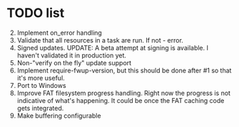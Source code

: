 # TODO list

2. Implement on_error handling
3. Validate that all resources in a task are run. If not - error.
4. Signed updates. UPDATE: A beta attempt at signing is available. I haven't
   validated it in production yet.
5. Non-"verify on the fly" update support
6. Implement require-fwup-version, but this should be done after #1 so that it's more useful.
7. Port to Windows
8. Improve FAT filesystem progress handling. Right now the progress is not
   indicative of what's happening. It could be once the FAT caching code gets
   integrated.
9. Make buffering configurable
